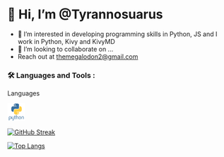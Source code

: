 # 👋 Hi, I’m @Tyrannosuarus
- 👀 I’m interested in developing programming skills in Python, JS and 
I work in Python, Kivy and KivyMD
- 💞️ I’m looking to collaborate on ...
- Reach out at themegalodon2@gmail.com

### :hammer_and_wrench: Languages and Tools :
Languages
<div>
  <img src="https://github.com/devicons/devicon/blob/master/icons/python/python-original-wordmark.svg" title="Python" alt="Python" width="40" height="40"/>&nbsp;
</div>

[![GitHub Streak](http://github-readme-streak-stats.herokuapp.com?user=your-github-username&theme=dark&background=000000)](https://git.io/streak-stats)

[![Top Langs](https://github-readme-stats.vercel.app/api/top-langs/?username=your-github-username&layout=compact&theme=vision-friendly-dark)](https://github.com/anuraghazra/github-readme-stats)
